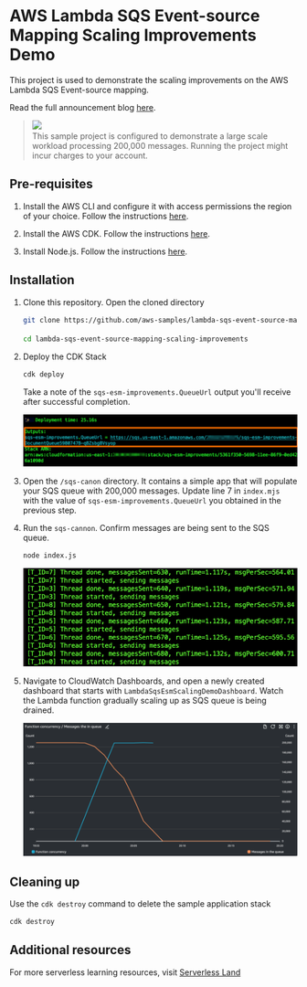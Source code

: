 # AWS Lambda SQS Event-source Mapping Scaling Improvements Demo

This project is used to demonstrate the scaling improvements on the AWS Lambda SQS Event-source mapping. 

Read the full announcement blog [here](https://aws.amazon.com/blogs/compute/introducing-faster-polling-scale-up-for-aws-lambda-functions-configured-with-amazon-sqs/). 

> ![](https://img.shields.io/badge/_-IMPORTANT-red) <br/> 
> This sample project is configured to demonstrate a large scale workload processing 200,000 messages. Running the project might incur charges to your account. 

## Pre-requisites

1. Install the AWS CLI and configure it with access permissions the region of your choice. Follow the instructions [here](https://aws.amazon.com/cli/).
   
2. Install the AWS CDK. Follow the instructions [here](https://docs.aws.amazon.com/cdk/v2/guide/getting_started.html).

3. Install Node.js. Follow the instructions [here](https://nodejs.org/en/download). 

## Installation

1. Clone this repository. Open the cloned directory

    ```bash
    git clone https://github.com/aws-samples/lambda-sqs-event-source-mapping-scaling-improvements.git

    cd lambda-sqs-event-source-mapping-scaling-improvements
    ```

2. Deploy the CDK Stack

    ```bash
    cdk deploy
    ```

    Take a note of the `sqs-esm-improvements.QueueUrl` output you'll receive after successful completion. 

    ![](diagram2.png)

3. Open the `/sqs-canon` directory. It contains a simple app that will populate your SQS queue with 200,000 messages. Update line 7 in `index.mjs` with the value of `sqs-esm-improvements.QueueUrl` you obtained in the previous step. 

4. Run the `sqs-cannon`. Confirm messages are being sent to the SQS queue. 

    ```bash
    node index.js
    ```

    ![](diagram1.png)

5. Navigate to CloudWatch Dashboards, and open a newly created dashboard that starts with `LambdaSqsEsmScalingDemoDashboard`. Watch the Lambda function gradually scaling up as SQS queue is being drained. 

    ![](diagram3.png)

## Cleaning up
Use the `cdk destroy` command to delete the sample application stack

```bash
cdk destroy
```

## Additional resources

For more serverless learning resources, visit [Serverless Land](https://serverlessland.com/)

